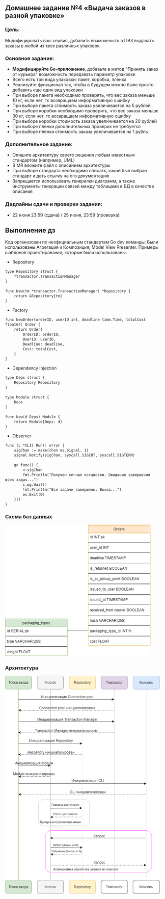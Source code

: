 ## Домашнее задание №4 «Выдача заказов в разной упаковке»
### Цель:

Модифицировать ваш сервис, добавить возможность в ПВЗ выдавать заказы в любой из трех различных упаковок

### Основное задание:

- **Модифицируйте Go-приложение**, добавьте в метод "Принять заказ от курьера" возможность передавать параметр упаковки
- Всего есть три вида упаковки: пакет, коробка, пленка
- Реализуйте функционал так, чтобы в будущем можно было просто добавить еще один вид упаковки
- При выборе пакета необходимо проверять, что вес заказа меньше 10 кг, если нет, то возвращаем информативную ошибку
- При выборе пакета стоимость заказа увеличивается на 5 рублей
- При выборе коробки необходимо проверить, что вес заказа меньше 30 кг, если нет, то возвращаем информативную ошибку
- При выборе коробки стоимость заказа увеличивается на 20 рублей
- При выборе пленки дополнительных проверок не требуется
- При выборе пленки стоимость заказа увеличивается на 1 рубль

### Дополнительное задание:

- Опишите архитектуру своего решения любым известным стандартом (например, UML)
- В MR вложите файл с описанием архитектуры
- При выборе стандарта необходимо описать, какой был выбран стандарт и дать ссылку на его документацию
- Запрещается использовать генерилки диаграмм, а также инструменты генерации связей между таблицами в БД в качестве описания

### Дедлайны сдачи и проверки задания:
- 22 июня 23:59 (сдача) / 25 июня, 23:59 (проверка)

## Выполнение дз

Код организован по неофициальным стандартам Go dev команды:
[](https://github.com/golang-standards/project-layout)
Были использованы Агрегация и Композиция, Model View Presenter.
Примеры шаблонов проектирования, которые были использованы:
- Repository
```
type Repository struct {
    *transactor.TransactionManager
}

func New(tm *transactor.TransactionManager) *Repository {
    return &Repository{tm}
}
```
- Factory
```
func NewOrder(orderID, userID int, deadline time.Time, totalCost float64) Order {
    return Order{
        OrderID: orderID,
        UserID: userID,
        Deadline: deadline,
        Cost: totalCost,
    }
}
```
- Dependency Injection
```
type Deps struct {
    Repository Repository
}

type Module struct {
    Deps
}

func New(d Deps) Module {
    return Module{Deps: d}
}
```
- Observer
```
func (c *CLI) Run() error {
    sigChan := make(chan os.Signal, 1)
    signal.Notify(sigChan, syscall.SIGINT, syscall.SIGTERM)

    go func() {
        <-sigChan
        fmt.Println("Получен сигнал остановки. Ожидание завершения всех задач...")
        c.wg.Wait()
        fmt.Println("Все задачи завершены. Выход...")
        os.Exit(0)
    }()
}
```

### Схема баз данных
![Схема базы данных](pictures/oms.png)

### Архитектура
![Архитектура](pictures/architecture.png)